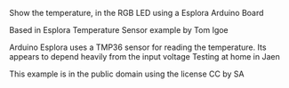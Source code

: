  Show the temperature, in the RGB LED using a Esplora Arduino Board
  
 Based in  Esplora Temperature Sensor example by Tom Igoe

 Arduino Esplora uses a TMP36 sensor for reading the temperature.
 Its appears to depend heavily from the input voltage
 Testing at home in Jaen 

 
 This example is in the public domain using the license CC by SA
